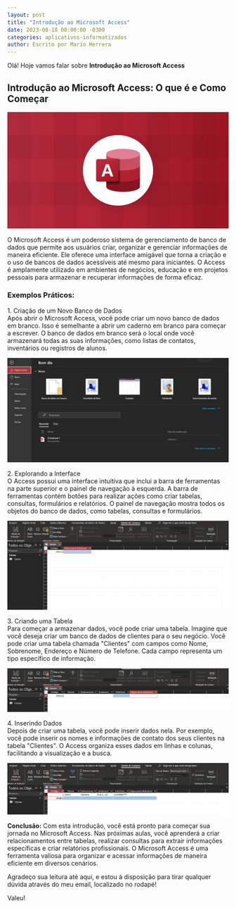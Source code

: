 ```yaml
---
layout: post
title: "Introdução ao Microsoft Access"
date: 2023-08-18 00:00:00 -0300
categories: aplicativos-informatizados
author: Escrito por Mario Herrera
---
```


Olá! Hoje vamos falar sobre **Introdução ao Microsoft Access**

## Introdução ao Microsoft Access: O que é e Como Começar


![](https://github.com/mariopuebla17/blog/blob/main/_images/20230818/access.jpg?raw=true)

O Microsoft Access é um poderoso sistema de gerenciamento de banco de dados que permite aos usuários criar, organizar e gerenciar informações de maneira eficiente. Ele oferece uma interface amigável que torna a criação e o uso de bancos de dados acessíveis até mesmo para iniciantes. O Access é amplamente utilizado em ambientes de negócios, educação e em projetos pessoais para armazenar e recuperar informações de forma eficaz.

### Exemplos Práticos:

1\. Criação de um Novo Banco de Dados  
Após abrir o Microsoft Access, você pode criar um novo banco de dados em branco. Isso é semelhante a abrir um caderno em branco para começar a escrever. O banco de dados em branco será o local onde você armazenará todas as suas informações, como listas de contatos, inventários ou registros de alunos.

![](https://github.com/mariopuebla17/blog/blob/main/_images/20230818/access2.jpg?raw=true)

2\. Explorando a Interface  
O Access possui uma interface intuitiva que inclui a barra de ferramentas na parte superior e o painel de navegação à esquerda. A barra de ferramentas contém botões para realizar ações como criar tabelas, consultas, formulários e relatórios. O painel de navegação mostra todos os objetos do banco de dados, como tabelas, consultas e formulários.

![](https://github.com/mariopuebla17/blog/blob/main/_images/20230818/access1.jpg?raw=true)

3\. Criando uma Tabela  
Para começar a armazenar dados, você pode criar uma tabela. Imagine que você deseja criar um banco de dados de clientes para o seu negócio. Você pode criar uma tabela chamada "Clientes" com campos como Nome, Sobrenome, Endereço e Número de Telefone. Cada campo representa um tipo específico de informação.

![](https://github.com/mariopuebla17/blog/blob/main/_images/20230818/access3.jpg?raw=true)

4\. Inserindo Dados  
Depois de criar uma tabela, você pode inserir dados nela. Por exemplo, você pode inserir os nomes e informações de contato dos seus clientes na tabela "Clientes". O Access organiza esses dados em linhas e colunas, facilitando a visualização e a busca.

![](https://github.com/mariopuebla17/blog/blob/main/_images/20230818/access4.jpg?raw=true)  


**Conclusão:** Com esta introdução, você está pronto para começar sua jornada no Microsoft Access. Nas próximas aulas, você aprenderá a criar relacionamentos entre tabelas, realizar consultas para extrair informações específicas e criar relatórios profissionais. O Microsoft Access é uma ferramenta valiosa para organizar e acessar informações de maneira eficiente em diversos cenários.  


Agradeço sua leitura até aqui, e estou à disposição para tirar qualquer dúvida através do meu email, localizado no rodapé!

Valeu!